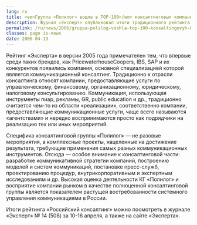 ```yaml
---
lang: ru
title: <em>Группа «Полилог» вошла в TOP-100</em> консалтинговых компаний России
description: Журнал «Эксперт» опубликовал итоги традиционного рейтинга «Российский консалтинг», в котором представлен список 150 крупнейших российских консалтинговых групп. Консалтинговая группа «Полилог» заняла 85-ю строчку этого рейтинга. Также «Полилог» был включен в Top-10 консалтинговых компаний в области маркетинга и связей с общественностью — в этой десятке мы на шестой позиции.
permalink: /ru/news/2006/gruppa-polilog-voshla-top-100-konsaltingovyh-kompaniy-rossii
classes: page is-news
date: 2006-04-13
---
```


Рейтинг «Эксперта» в версии 2005 года примечателен тем, что впервые среди таких брендов, как PricewaterhouseCoopers, IBS, SAP и их конкурентов появились компания, основной специализацией которой является коммуникационный консалтинг. Традиционно к отрасли консалтинга относят компании, предоставляющие услуги по управленческому, финансовому, организационному, юридическому, налоговому консультированию. Коммуникация, использующая инструменты пиар, рекламы, GR, public education и др., традиционно считается чем-то из области «реализации», соответственно компании, предоставляющие коммуникационные услуги, чаще всего называются «агентствами» и нередко воспринимаются просто как подрядчики на реализацию тех или иных мероприятий.

Специфика консалтинговой группы «Полилог» — не разовые мероприятия, а комплексные проекты, нацеленные на достижение результата, требующие применения самых разных коммуникационных инструментов. Отсюда — особое внимание к консалтинговой части: разработке коммуникативной стратегии компаний, построению моделей и систем коммуникаций, постановке пресс-служб, проектированию процедур, внутрикорпоративным и экспертным исследованиям и др. Высокая оценка деятельности КГ «Полилог» и восприятие компании рынком в качестве полноценной консалтинговой группы является показателем растущей востребованности системного управления коммуникациями в России.

Итоги рейтинга «Российский консалтинг» можно посмотреть в журнале «Эксперт» № 14 (508) за 10-16 апреля, а также на сайте «Эксперта».
